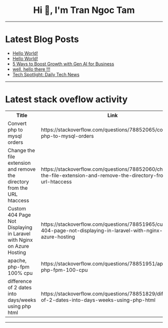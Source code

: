 <h1 align="center">Hi 👋, I'm Tran Ngoc Tam</h1>

---

# Latest Blog Posts 
<!-- BLOG-POST-LIST:START -->
- [Hello World!](https://dev.to/mytv_dor_35113e7aa7f055df/hello-world-1gke)
- [Hello World!](https://dev.to/mytv_dor_35113e7aa7f055df/hello-world-4gb9)
- [5 Ways to Boost Growth with Gen AI for Business](https://dev.to/transorg/7-ways-to-boost-growth-with-gen-ai-for-business-6jb)
- [well, hello there !!!](https://dev.to/ashw4thama/well-hello-there--2n1m)
- [Tech Spotlight: Daily Tech News](https://dev.to/techdogs_inc/tech-spotlight-daily-tech-news-3hpm)
<!-- BLOG-POST-LIST:END -->

---

# Latest stack oveflow activity
<table>
  <tr><th>Title</th><th>Link</th></tr>
  <!-- STACKOVERFLOW:START --><tr><td>Convert php to mysql orders</td><td>https://stackoverflow.com/questions/78852065/convert-php-to-mysql-orders</td></tr><tr><td>Change the file extension and remove the directory from the URL htaccess</td><td>https://stackoverflow.com/questions/78852060/change-the-file-extension-and-remove-the-directory-from-the-url-htaccess</td></tr><tr><td>Custom 404 Page Not Displaying in Laravel with Nginx on Azure Hosting</td><td>https://stackoverflow.com/questions/78851965/custom-404-page-not-displaying-in-laravel-with-nginx-on-azure-hosting</td></tr><tr><td>apache, php-fpm 100% cpu</td><td>https://stackoverflow.com/questions/78851951/apache-php-fpm-100-cpu</td></tr><tr><td>difference of 2 dates into days/weeks using php html</td><td>https://stackoverflow.com/questions/78851829/difference-of-2-dates-into-days-weeks-using-php-html</td></tr><!-- STACKOVERFLOW:END -->
</table>

---


